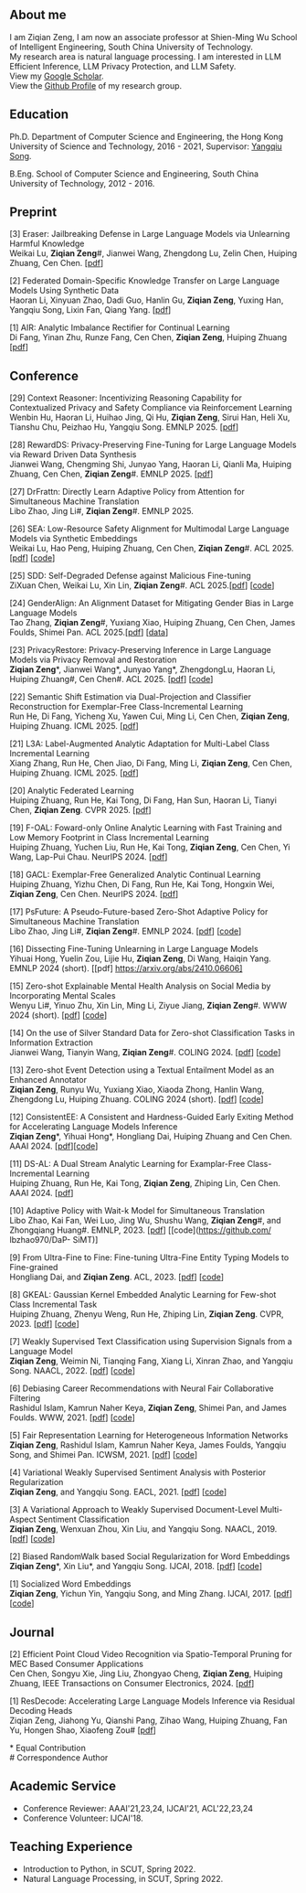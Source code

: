 ## About me

I am Ziqian Zeng, I am now an associate professor at Shien-Ming Wu School of Intelligent Engineering, South China University of Technology. \
My research area is natural language processing. I am interested in LLM Efficient Inference, LLM Privacy Protection, and LLM Safety. \
View my [Google Scholar](https://scholar.google.com/citations?user=fuOr3nAAAAAJ&hl=en). \
View the [Github Profile](https://github.com/ZeroNLP) of my research group. 

## Education
Ph.D. Department of Computer Science and Engineering, the Hong Kong University of Science and Technology, 2016 - 2021, Supervisor: [Yangqiu Song](https://www.cse.ust.hk/~yqsong/). 

B.Eng. School of Computer Science and Engineering, South China University of Technology, 2012 - 2016.


## Preprint
[3] Eraser: Jailbreaking Defense in Large Language Models via Unlearning Harmful Knowledge \
Weikai Lu, **Ziqian Zeng**\#, Jianwei Wang, Zhengdong Lu, Zelin Chen, Huiping Zhuang, Cen Chen. [[pdf](https://arxiv.org/abs/2404.05880)]


[2] Federated Domain-Specific Knowledge Transfer on Large Language Models Using Synthetic Data \
Haoran Li, Xinyuan Zhao, Dadi Guo, Hanlin Gu, **Ziqian Zeng**, Yuxing Han, Yangqiu Song, Lixin Fan, Qiang Yang. [[pdf](https://arxiv.org/abs/2405.14212)]

[1] AIR: Analytic Imbalance Rectifier for Continual Learning \
Di Fang, Yinan Zhu, Runze Fang, Cen Chen, **Ziqian Zeng**, Huiping Zhuang [[pdf](https://arxiv.org/pdf/2408.10349)]



## Conference

[29] Context Reasoner: Incentivizing Reasoning Capability for Contextualized Privacy and Safety Compliance via Reinforcement Learning \
Wenbin Hu, Haoran Li, Huihao Jing, Qi Hu, **Ziqian Zeng**, Sirui Han, Heli Xu, Tianshu Chu, Peizhao Hu, Yangqiu Song. EMNLP 2025. [[pdf](https://arxiv.org/abs/2505.14585)]

[28] RewardDS: Privacy-Preserving Fine-Tuning for Large Language Models via Reward Driven Data Synthesis \
Jianwei Wang, Chengming Shi, Junyao Yang, Haoran Li, Qianli Ma, Huiping Zhuang, Cen Chen, **Ziqian Zeng**\#. EMNLP 2025. [[pdf](https://arxiv.org/abs/2502.18517)]

[27] DrFrattn: Directly Learn Adaptive Policy from Attention for Simultaneous Machine Translation \
Libo Zhao, Jing Li\#, **Ziqian Zeng**\#. EMNLP 2025. 

[26] SEA: Low-Resource Safety Alignment for Multimodal Large Language Models via Synthetic Embeddings \
Weikai Lu, Hao Peng, Huiping Zhuang, Cen Chen, **Ziqian Zeng**\#. ACL 2025.[[pdf](https://arxiv.org/abs/2502.12562)] [[code](https://github.com/ZeroNLP/SEA)]

[25] SDD: Self-Degraded Defense against Malicious Fine-tuning \
ZiXuan Chen, Weikai Lu, Xin Lin, **Ziqian Zeng**\#. ACL 2025.[[pdf](https://aclanthology.org/2025.acl-long.1412/)] [[code](https://github.com/ZeroNLP/SDD)]

[24] GenderAlign: An Alignment Dataset for Mitigating Gender Bias in Large Language Models \
Tao Zhang, **Ziqian Zeng**\#, Yuxiang Xiao, Huiping Zhuang, Cen Chen, James Foulds, Shimei Pan. ACL 2025.[[pdf](https://arxiv.org/abs/2406.13925)] [[data](https://github.com/ZeroNLP/GenderAlign)]

[23] PrivacyRestore: Privacy-Preserving Inference in Large Language Models via Privacy Removal and Restoration \
**Ziqian Zeng**\*, Jianwei Wang\*, Junyao Yang\*, ZhengdongLu, Haoran Li, Huiping Zhuang\#, Cen Chen\#. ACL 2025. [[pdf](https://arxiv.org/abs/2406.01394)] [[code](https://github.com/ZeroNLP/PrivacyRestore)]

[22] Semantic Shift Estimation via Dual-Projection and Classifier Reconstruction for Exemplar-Free Class-Incremental Learning \
Run He, Di Fang, Yicheng Xu, Yawen Cui, Ming Li, Cen Chen, **Ziqian Zeng**, Huiping Zhuang. ICML 2025. 
[[pdf](https://arxiv.org/abs/2503.05423)]

[21] L3A: Label-Augmented Analytic Adaptation for Multi-Label Class Incremental Learning \
Xiang Zhang, Run He, Chen Jiao, Di Fang, Ming Li, **Ziqian Zeng**, Cen Chen, Huiping Zhuang. ICML 2025. 
[[pdf](https://icml.cc/virtual/2025/poster/44755)]

[20] Analytic Federated Learning \
Huiping Zhuang, Run He, Kai Tong, Di Fang, Han Sun, Haoran Li, Tianyi Chen, **Ziqian Zeng**. CVPR 2025. [[pdf](https://arxiv.org/abs/2405.16240)]

[19] F-OAL: Foward-only Online Analytic Learning with Fast Training and Low Memory Footprint in Class Incremental Learning \
Huiping Zhuang, Yuchen Liu, Run He, Kai Tong, **Ziqian Zeng**, Cen Chen, Yi Wang, Lap-Pui Chau. NeurIPS 2024. [[pdf](https://arxiv.org/abs/2403.15751)]

[18] GACL: Exemplar-Free Generalized Analytic Continual Learning \
Huiping Zhuang, Yizhu Chen, Di Fang, Run He, Kai Tong, Hongxin Wei, **Ziqian Zeng**, Cen Chen. NeurIPS 2024. [[pdf](https://arxiv.org/abs/2403.15706)]

[17] PsFuture: A Pseudo-Future-based Zero-Shot Adaptive Policy for Simultaneous Machine Translation \
Libo Zhao, Jing Li#, **Ziqian Zeng**#. EMNLP 2024. [[pdf](https://arxiv.org/abs/2410.04075)] [[code](https://github.com/lbzhao970/PsFuture)]

[16] Dissecting Fine-Tuning Unlearning in Large Language Models \
Yihuai Hong, Yuelin Zou, Lijie Hu, **Ziqian Zeng**, Di Wang, Haiqin Yang. EMNLP 2024 (short). [[pdf] https://arxiv.org/abs/2410.06606]

[15] Zero-shot Explainable Mental Health Analysis on Social Media by Incorporating Mental Scales \
Wenyu Li\#, Yinuo Zhu, Xin Lin, Ming Li, Ziyue Jiang, **Ziqian Zeng**\#. WWW 2024 (short). [[pdf](https://dl.acm.org/doi/abs/10.1145/3589335.3651584)] [[code](https://github.com/w-y-li/MAIMS)]

[14] On the use of Silver Standard Data for Zero-shot Classification Tasks in Information Extraction \
Jianwei Wang, Tianyin Wang, **Ziqian Zeng**\#. COLING 2024. [[pdf](https://aclanthology.org/2024.lrec-main.1088.pdf)] [[code](https://github.com/ZeroNLP/Clean_LaVe)]

[13] Zero-shot Event Detection using a Textual Entailment Model as an
Enhanced Annotator \
**Ziqian Zeng**, Runyu Wu, Yuxiang Xiao, Xiaoda Zhong, Hanlin Wang, Zhengdong Lu, Huiping Zhuang. COLING 2024 (short). [[pdf](https://aclanthology.org/2024.lrec-main.1552/)] [[code](https://github.com/ZeroNLP/ZS_TE)]

[12] ConsistentEE: A Consistent and Hardness-Guided Early Exiting Method for Accelerating Language Models Inference \
**Ziqian Zeng**\*, Yihuai Hong\*, Hongliang Dai, Huiping Zhuang and Cen Chen. AAAI 2024. [[pdf](https://arxiv.org/abs/2312.11882)][[code](https://github.com/ZeroNLP/ConsistentEE)]

[11] DS-AL: A Dual Stream Analytic Learning for Examplar-Free Class-Incremental Learning \
Huiping Zhuang, Run He, Kai Tong, **Ziqian Zeng**, Zhiping Lin, Cen Chen. AAAI 2024. [[pdf](https://arxiv.org/abs/2403.17503)]

[10] Adaptive Policy with Wait-k Model for Simultaneous Translation \
Libo Zhao, Kai Fan, Wei Luo, Jing Wu, Shushu Wang, **Ziqian Zeng**\#, and Zhongqiang Huang\#. EMNLP, 2023. [[pdf](https://aclanthology.org/2023.emnlp-main.293.pdf)] [[code](https://github.com/
lbzhao970/DaP- SiMT)]

[9] From Ultra-Fine to Fine: Fine-tuning Ultra-Fine Entity Typing Models to Fine-grained \
Hongliang Dai, and **Ziqian Zeng**. ACL, 2023. [[pdf](https://aclanthology.org/2023.acl-long.126.pdf)] [[code](https://github.com/hldai/fivefine)]

[8] GKEAL: Gaussian Kernel Embedded Analytic Learning for Few-shot Class Incremental Task \
Huiping Zhuang, Zhenyu Weng, Run He, Zhiping Lin, **Ziqian Zeng**. CVPR, 2023. [[pdf](https://openreview.net/attachment?id=a8wihaFAuH&name=camera-ready_PDF)] [[code](https://github.com/ZHUANGHP/Analytic-continual-learning)]

[7] Weakly Supervised Text Classification using Supervision Signals from a Language Model \
**Ziqian Zeng**, Weimin Ni, Tianqing Fang, Xiang Li, Xinran Zhao, and Yangqiu Song. NAACL, 2022. [[pdf](https://arxiv.org/abs/2205.06604)] [[code](https://github.com/HKUST-KnowComp/WDDC)]

[6] Debiasing Career Recommendations with Neural Fair Collaborative Filtering \
Rashidul Islam, Kamrun Naher Keya, **Ziqian Zeng**, Shimei Pan, and James Foulds. WWW, 2021. [[pdf](https://dl.acm.org/doi/10.1145/3442381.3449904)] [[code](https://github.com/rashid-islam/nfcf)]

[5] Fair Representation Learning for Heterogeneous Information Networks \
**Ziqian Zeng**, Rashidul Islam, Kamrun Naher Keya, James Foulds, Yangqiu Song, and Shimei Pan. ICWSM, 2021.  [[pdf](https://arxiv.org/abs/2104.08769)] [[code](https://github.com/ZiqianZENG/Fair_HIN)]

[4] Variational Weakly Supervised Sentiment Analysis with Posterior Regularization \
**Ziqian Zeng**, and Yangqiu Song. EACL, 2021. [[pdf](https://arxiv.org/abs/2104.08779)] [[code](https://github.com/ZiqianZENG/VWS-PR)]

[3] A Variational Approach to Weakly Supervised Document-Level Multi-Aspect Sentiment Classification \
**Ziqian Zeng**, Wenxuan Zhou, Xin Liu, and Yangqiu Song. NAACL, 2019. [[pdf](https://aclanthology.org/N19-1036/)] [[code](https://github.com/ZiqianZENG/VWS-DMSC)]

[2] Biased RandomWalk based Social Regularization for Word Embeddings \
**Ziqian Zeng**\*, Xin Liu\*, and Yangqiu Song. IJCAI, 2018. [[pdf](https://www.ijcai.org/proceedings/2018/0634.pdf)] [[code](https://github.com/HKUST-KnowComp/SRBRW)]

[1] Socialized Word Embeddings \
**Ziqian Zeng**, Yichun Yin, Yangqiu Song, and Ming Zhang. IJCAI, 2017. [[pdf](https://www.ijcai.org/proceedings/2017/0547.pdf)] [[code](https://github.com/ZiqianZENG/SocializedWordEmbeddings)]

## Journal
[2] Efficient Point Cloud Video Recognition via Spatio-Temporal Pruning for MEC Based Consumer Applications \
Cen Chen, Songyu Xie, Jing Liu, Zhongyao Cheng, **Ziqian Zeng**, Huiping Zhuang, IEEE Transactions on Consumer Electronics, 2024. [[pdf](https://ieeexplore.ieee.org/abstract/document/10433077)]

[1] ResDecode: Accelerating Large Language Models Inference via Residual Decoding Heads \
Ziqian Zeng, Jiahong Yu, Qianshi Pang, Zihao Wang, Huiping Zhuang, Fan Yu, Hongen Shao, Xiaofeng Zou\#  [[pdf](https://www.sciopen.com/article/10.26599/BDMA.2024.9020074)]

\* Equal Contribution \
\# Correspondence Author

## Academic Service

- Conference Reviewer: AAAI'21,23,24, IJCAI'21, ACL'22,23,24
- Conference Volunteer: IJCAI'18.

## Teaching Experience

- Introduction to Python, in SCUT, Spring 2022.
- Natural Language Processing, in SCUT, Spring 2022.

